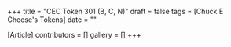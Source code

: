 +++
title = "CEC Token 301 (B, C, N)"
draft = false
tags = [Chuck E Cheese's Tokens]
date = ""

[Article]
contributors = []
gallery = []
+++